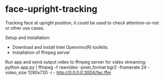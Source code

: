 # face-upright-tracking
Tracking face at upright position, it could be used to check attention-or-not or other use cases.

Setup and installation:
- Download and install Intel Openvino(R) toolkits.
- Installation of ffmpeg server

Run app and send output video to ffmpeg server for video streaming:                                                    
python app.py | ffmpeg -f rawvideo -pixel_format bgr2 -framerate 24 -video_size 1280x720 -i - http://0.0.0.0:3004/fac.ffm

